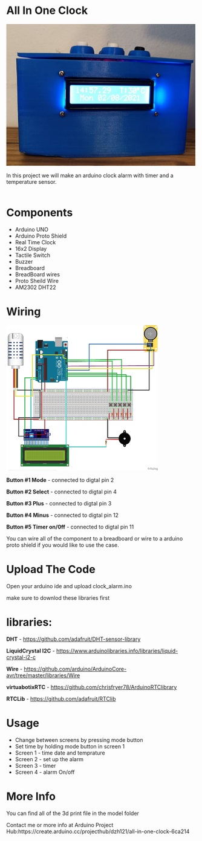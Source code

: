 <h1>All In One Clock</h1>
<img src="Clock.jpeg" width=500 highet=500>
<p>In this project we will make an arduino clock alarm with timer and a temperature sensor.
 <br>
  <br>
 <h1>Components</h1>
 <ul>
  <li>Arduino UNO</li>
 <li>Arduino Proto Shield</li>
 <li>Real Time Clock</li>
 <li>16x2 Display</li>
 <li>Tactile Switch</li>
 <li>Buzzer</li>
 <li>Breadboard</li>
 <li>BreadBoard wires</li>
 <li>Proto Sheild Wire</li>
 <li>AM2302 DHT22</li>
 </ul>
 <h1>Wiring</h1>
 
<img src="schematics/schematics.png" width=400 highet=400/>
  
  <b>Button #1 Mode</b> - connected to digtal pin 2

  <b>Button #2 Select</b> - connected to digtal pin 4

  <b>Button #3 Plus</b> - connected to digtal pin 3

  <b>Button #4 Minus</b> - connected to digtal pin 12

  <b>Button #5 Timer on/0ff</b> - connected to digtal pin 11

You can wire all of the component to a breadboard or wire to a arduino proto shield if you would like to use the case.

</p>
<h1>Upload The Code</h1>
<p>Open your arduino ide and upload clock_alarm.ino
 
 make sure to downlod these libraries first</p>
<h1>libraries:</h1>

<b>DHT</b> - https://github.com/adafruit/DHT-sensor-library

<b>LiquidCrystal I2C</b> - https://www.arduinolibraries.info/libraries/liquid-crystal-i2-c

<b>Wire</b> - https://github.com/arduino/ArduinoCore-avr/tree/master/libraries/Wire

<b>virtuabotixRTC</b> - https://github.com/chrisfryer78/ArduinoRTClibrary

<b>RTCLib</b> - https://github.com/adafruit/RTClib
<br>
<h1>Usage</h1>
<p>
 <ul>
  <li>Change between screens by pressing mode button</li>
  <li>Set time by holding mode button in screen 1</li>
  <li>Screen 1 - time date and temprature</li>
  <li>Screen 2 - set up the alarm</li>
  <li>Screen 3 - timer</li>
  <li>Screen 4 - alarm On/off</li>
</ul>  
<h1>More Info</h1>
<p>You can find all of the 3d print file in the model folder</p>
<p>Contact me or more info at Arduino Project Hub:https://create.arduino.cc/projecthub/dzh121/all-in-one-clock-6ca214</p>
